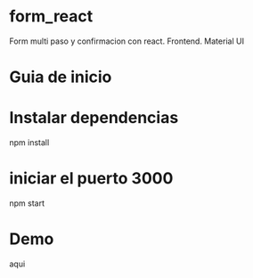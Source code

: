 # form_react
Form multi paso y confirmacion con react. Frontend. Material UI

# Guia de inicio 

# Instalar dependencias
npm install

# iniciar el puerto 3000
npm start

# Demo

aqui